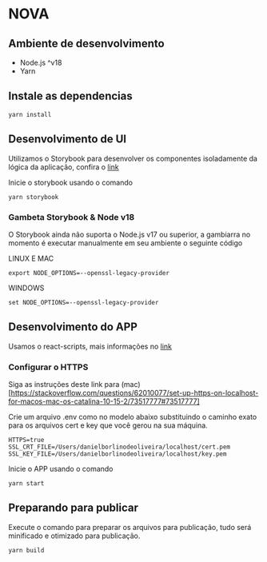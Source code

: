# NOVA
## Ambiente de desenvolvimento
- Node.js ^v18
- Yarn

## Instale as dependencias
```
yarn install
```

## Desenvolvimento de UI
Utilizamos o Storybook para desenvolver os componentes isoladamente da lógica da aplicação, confira o [link](https://storybook.js.org/docs/react/get-started/whats-a-story)

Inicie o storybook usando o comando
```
yarn storybook
```

### Gambeta Storybook & Node v18
O Storybook ainda não suporta o Node.js v17 ou superior, a gambiarra no momento é executar manualmente em seu ambiente o seguinte código

LINUX E MAC
```
export NODE_OPTIONS=--openssl-legacy-provider
```

WINDOWS
```
set NODE_OPTIONS=--openssl-legacy-provider
```

## Desenvolvimento do APP
Usamos o react-scripts, mais informações no [link](https://create-react-app.dev/)

### Configurar o HTTPS
Siga as instruções deste link para (mac)[https://stackoverflow.com/questions/62010077/set-up-https-on-localhost-for-macos-mac-os-catalina-10-15-2/73517777#73517777]

Crie um arquivo .env como no modelo abaixo substituindo o caminho exato para os arquivos cert e key que você gerou na sua máquina.
```
HTTPS=true 
SSL_CRT_FILE=/Users/danielborlinodeoliveira/localhost/cert.pem
SSL_KEY_FILE=/Users/danielborlinodeoliveira/localhost/key.pem
```

Inicie o APP usando o comando
```
yarn start
```

## Preparando para publicar
Execute o comando para preparar os arquivos para publicação, tudo será minificado e otimizado para publicação.
```
yarn build
```